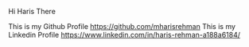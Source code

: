 Hi Haris There 

This is my Github Profile
https://github.com/mharisrehman
This is my Linkedin Profile
https://www.linkedin.com/in/haris-rehman-a188a6184/

